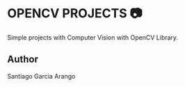 # OPENCV PROJECTS :camera:
Simple projects with Computer Vision with OpenCV Library.

## Author
Santiago Garcia Arango
